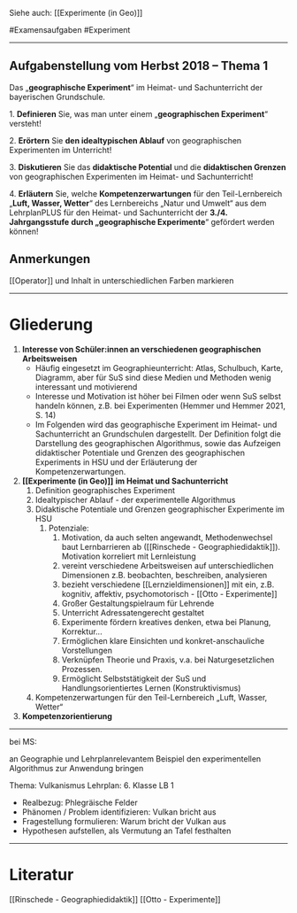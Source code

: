 Siehe auch: [[Experimente (in Geo)]]

#Examensaufgaben #Experiment 

---
## Aufgabenstellung vom Herbst 2018 – Thema 1

Das „**geographische Experiment**“ im Heimat- und Sachunterricht der bayerischen Grundschule.

1. **Definieren** Sie, was man unter einem „**geographischen Experiment**“ versteht!

2. **Erörtern** Sie **den idealtypischen Ablauf** von geographischen Experimenten im Unterricht!

3. **Diskutieren** Sie das **didaktische Potential** und die **didaktischen Grenzen** von geographischen Experimenten im Heimat- und Sachunterricht!

4. **Erläutern** Sie, welche **Kompetenzerwartungen** für den Teil-Lernbereich „**Luft, Wasser, Wetter**“ des Lernbereichs „Natur und Umwelt“ aus dem LehrplanPLUS für den Heimat- und Sachunterricht der **3./4. Jahrgangsstufe** **durch „geographische Experimente**“ gefördert werden können!

## Anmerkungen

[[Operator]] und Inhalt in unterschiedlichen Farben markieren

---

# Gliederung

1. **Interesse von Schüler:innen an verschiedenen geographischen Arbeitsweisen**
	- Häufig eingesetzt im Geographieunterricht: Atlas, Schulbuch, Karte, Diagramm, aber für SuS sind diese Medien und Methoden wenig interessant und motivierend
	- Interesse und Motivation ist höher bei Filmen oder wenn SuS selbst handeln können, z.B. bei Experimenten (Hemmer und Hemmer 2021, S. 14)
	- Im Folgenden wird das geographische Experiment im Heimat- und Sachunterricht an Grundschulen dargestellt. Der Definition folgt die Darstellung des geographischen Algorithmus, sowie das Aufzeigen didaktischer Potentiale und Grenzen des geographischen Experiments in HSU und der Erläuterung der Kompetenzerwartungen.
1. **[[Experimente (in Geo)]]**  **im Heimat und Sachunterricht**
	1. Definition geographisches Experiment
	2. Idealtypischer Ablauf - der experimentelle Algorithmus
	3. Didaktische Potentiale und Grenzen geographischer Experimente im HSU
		1. Potenziale:
			1. Motivation, da auch selten angewandt, Methodenwechsel baut Lernbarrieren ab ([[Rinschede - Geographiedidaktik]]). Motivation korreliert mit Lernleistung
			2. vereint verschiedene Arbeitsweisen auf unterschiedlichen Dimensionen z.B. beobachten, beschreiben, analysieren
			3. bezieht verschiedene [[Lernzieldimensionen]] mit ein, z.B. kognitiv, affektiv, psychomotorisch - [[Otto - Experimente]]
			4. Großer Gestaltungspielraum für Lehrende
			5. Unterricht Adressatengerecht gestaltet
			6. Experimente fördern kreatives denken, etwa bei Planung, Korrektur...
			7. Ermöglichen klare Einsichten und konkret-anschauliche Vorstellungen
			8. Verknüpfen Theorie und Praxis, v.a. bei Naturgesetzlichen Prozessen.
			9. Ermöglicht Selbststätigkeit der SuS und Handlungsorientiertes Lernen (Konstruktivismus)
	4. Kompetenzerwartungen für den Teil-Lernbereich „Luft, Wasser, Wetter“
2. **Kompetenzorientierung**

---

bei MS:

an Geographie und Lehrplanrelevantem Beispiel den experimentellen Algorithmus zur Anwendung bringen

Thema: Vulkanismus
Lehrplan: 6. Klasse LB 1

  

- Realbezug: Phlegräische Felder
- Phänomen / Problem identifizieren: Vulkan bricht aus
- Fragestellung formulieren: Warum bricht der Vulkan aus
- Hypothesen aufstellen, als Vermutung an Tafel festhalten

---

# Literatur

[[Rinschede - Geographiedidaktik]]
[[Otto - Experimente]]
